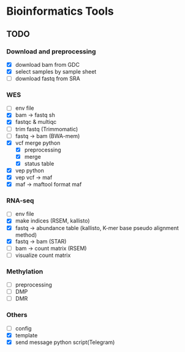 # Bioinformatics Tools

## TODO
### Download and preprocessing
- [x]  download bam from GDC
- [x]  select samples by sample sheet
- [ ]  download fastq from SRA
### WES
- [ ]  env file
- [x]  bam → fastq sh
- [x]  fastqc & multiqc
- [ ]  trim fastq (Trimmomatic)
- [ ]  fastq → bam (BWA-mem)
- [x]  vcf merge python
    - [x]  preprocessing
    - [x]  merge
    - [x]  status table
- [x]  vep python
- [x]  vep vcf → maf
- [x]  maf → maftool format maf
### RNA-seq
- [ ]  env file
- [x]  make indices (RSEM, kallisto)
- [x]  fastq → abundance table (kallisto, K-mer base pseudo alignment method)
- [x]  fastq → bam (STAR)
- [ ]  bam → count matrix (RSEM)
- [ ]  visualize count matrix

### Methylation
- [ ]  preprocessing
- [ ]  DMP
- [ ]  DMR 

### Others
- [ ]  config
- [x]  template
- [x]  send message python script(Telegram)
